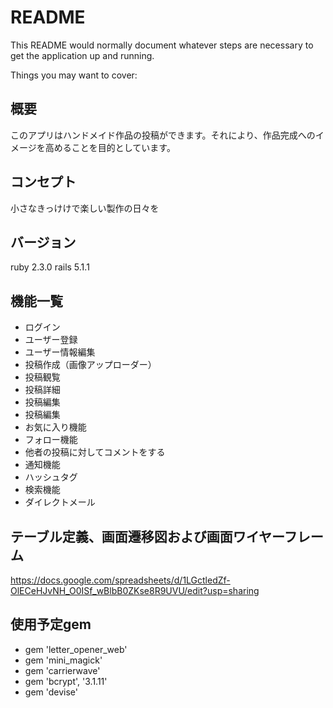# README

This README would normally document whatever steps are necessary to get the
application up and running.

Things you may want to cover:

## 概要
このアプリはハンドメイド作品の投稿ができます。それにより、作品完成へのイメージを高めることを目的としています。

## コンセプト
小さなきっけけで楽しい製作の日々を

## バージョン
ruby 2.3.0
rails 5.1.1

## 機能一覧
* ログイン
* ユーザー登録
* ユーザー情報編集
* 投稿作成（画像アップローダー）
* 投稿観覧
* 投稿詳細
* 投稿編集
* 投稿編集
* お気に入り機能
* フォロー機能
* 他者の投稿に対してコメントをする
* 通知機能
* ハッシュタグ
* 検索機能
* ダイレクトメール

## テーブル定義、画面遷移図および画面ワイヤーフレーム
https://docs.google.com/spreadsheets/d/1LGctledZf-OlECeHJvNH_O0ISf_wBlbB0ZKse8R9UVU/edit?usp=sharing

## 使用予定gem
* gem 'letter_opener_web'
* gem 'mini_magick'
* gem 'carrierwave'
* gem 'bcrypt', '3.1.11'
* gem 'devise'
